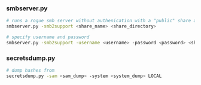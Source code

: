 ### smbserver.py
```bash
# runs a rogue smb server without authenication with a "public" share and 
smbserver.py -smb2support <share_name> <share_directory>

# specify username and password
smbserver.py -smb2support -username <username> -password <password> <share_name> <share_directory>
```

### secretsdump.py
```bash
# dump hashes from 
secretsdump.py -sam <sam_dump> -system <system_dump> LOCAL
```
